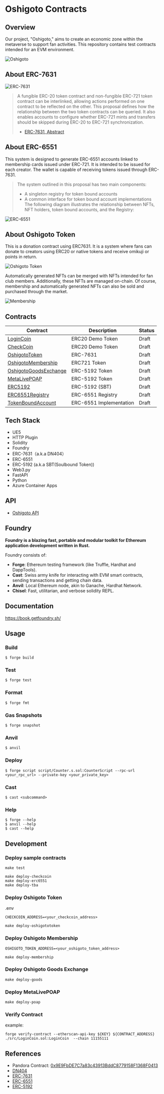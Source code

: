 # Oshigoto Contracts
## Overview
Our project, "Oshigoto," aims to create an economic zone within the metaverse to support fan activities. This repository contains test contracts intended for an EVM environment.

![Oshigoto](./assets/proto-1.png)

## About ERC-7631

![ERC-7631](./assets/erc7631.png)

> A fungible ERC-20 token contract and non-fungible ERC-721 token contract can be interlinked, allowing actions performed on one contract to be reflected on the other. This proposal defines how the relationship between the two token contracts can be queried. It also enables accounts to configure whether ERC-721 mints and transfers should be skipped during ERC-20 to ERC-721 synchronization.
> - [ERC-7631, Abstract](https://eips.ethereum.org/EIPS/eip-7631)

## About ERC-6551

This system is designed to generate ERC-6551 accounts linked to membership cards issued under ERC-721. It is intended to be issued for each creator. The wallet is capable of receiving tokens issued through ERC-7631.

> The system outlined in this proposal has two main components:
> - A singleton registry for token bound accounts
> - A common interface for token bound account implementations
> The following diagram illustrates the relationship between NFTs, NFT holders, token bound accounts, and the Registry:


![ERC-6551](./assets/erc6551-diagram.png)

## About Oshigoto Token

This is a donation contract using ERC7631. It is a system where fans can donate to creators using ERC20 or native tokens and receive omikuji or points in return.

![Oshigoto Token](./assets/oshigoto-token.png)

Automatically generated NFTs can be merged with NFTs intended for fan club members. Additionally, these NFTs are managed on-chain. Of course, membership and automatically generated NFTs can also be sold and purchased through the market.

![Membership](./assets/membership.png)

## Contracts
| Contract                                                 | Description            | Status |
| -------------------------------------------------------- | ---------------------- | ------ |
| [LoginCoin](./src/LoginCoin.sol)                         | ERC20 Demo Token       | Draft  |
| [CheckCoin](./src/CheckCoin.sol)                         | ERC20 Demo Token       | Draft  |
| [OshigotoToken](./src/OshigotoToken.sol)                 | ERC-7631               | Draft  |
| [OshigotoMembership](./src/OshigotoMembership.sol)       | ERC721 Token           | Draft  |
| [OshigotoGoodsExchange](./src/OshigotoGoodsExchange.sol) | ERC-5192 Token         | Draft  |
| [MetaLivePOAP](./src/MetaLivePOAP.sol)                   | ERC-5192 Token         | Draft  |
| [ERC5192](./src/ERC5192.sol)                             | ERC-5192 (SBT)          | Draft  |
| [ERC6551Registry](./src/ERC6551Registry.sol)             | ERC-6551 Registry       | Draft  |
| [TokenBoundAccount](./src/TokenBoundAccount.sol)         | ERC-6551 Implementation | Draft  |

## Tech Stack
- UE5
- HTTP Plugin
- Solidity
- Foundry
- ERC-7631（a.k.a DN404）
- ERC-6551
- ERC-5192 (a.k.a SBT(Soulbound Token))
- Web3.py
- FastAPI
- Python
- Azure Container Apps

## API

- [Oshigoto API](https://github.com/yuk6ra/oshigoto-backend)

## Foundry

**Foundry is a blazing fast, portable and modular toolkit for Ethereum application development written in Rust.**

Foundry consists of:

-   **Forge**: Ethereum testing framework (like Truffle, Hardhat and DappTools).
-   **Cast**: Swiss army knife for interacting with EVM smart contracts, sending transactions and getting chain data.
-   **Anvil**: Local Ethereum node, akin to Ganache, Hardhat Network.
-   **Chisel**: Fast, utilitarian, and verbose solidity REPL.

## Documentation

https://book.getfoundry.sh/

## Usage

### Build

```shell
$ forge build
```

### Test

```shell
$ forge test
```

### Format

```shell
$ forge fmt
```

### Gas Snapshots

```shell
$ forge snapshot
```

### Anvil

```shell
$ anvil
```

### Deploy

```shell
$ forge script script/Counter.s.sol:CounterScript --rpc-url <your_rpc_url> --private-key <your_private_key>
```

### Cast

```shell
$ cast <subcommand>
```

### Help

```shell
$ forge --help
$ anvil --help
$ cast --help
```

## Development

### Deploy sample contracts

```shell
make test
```

```shell
make deploy-checkcoin
make deploy-erc6551
make deploy-tba
```

### Deploy Oshigoto Token

.env
```shell
CHECKCOIN_ADDRESS=<your_checkcoin_address>
```

```shell
make deploy-oshigototoken
```
### Deploy Oshigoto Membership

```.env
OSHIGOTO_TOKEN_ADDRESS=<your_oshigoto_token_address>
```

```shell
make deploy-membership
```

### Deploy Oshigoto Goods Exchange

```shell
make deploy-goods
```

### Deploy MetaLivePOAP
```shell
make deploy-poap
```

### Verify Contract

example:
```shell
forge verify-contract --etherscan-api-key ${KEY} ${CONTRACT_ADDRESS} ./src/LoginCoin.sol:LoginCoin  --chain 11155111
```

## References
- Pandora Contract: [0x9E9FbDE7C7a83c43913BddC8779158F1368F0413](https://etherscan.io/address/0x9e9fbde7c7a83c43913bddc8779158f1368f0413#code)
- [DN404](https://github.com/Vectorized/dn404)
- [ERC-7631](https://eips.ethereum.org/EIPS/eip-7631)
- [ERC-6551](https://eips.ethereum.org/EIPS/eip-6551)
- [ERC-5192](https://eips.ethereum.org/EIPS/eip-5192)